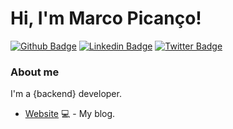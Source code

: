 # Hi, I'm Marco Picanço!

[![Github Badge](https://img.shields.io/badge/-Github-000?style=flat-square&logo=Github&logoColor=white&link=https://github.com/mrcpicanco)](https://github.com/mrcpicanco)
[![Linkedin Badge](https://img.shields.io/badge/-LinkedIn-blue?style=flat-square&logo=Linkedin&logoColor=white&link=https://www.linkedin.com/in/marcopicanco/)](https://www.linkedin.com/in/marcopicanco/)
[![Twitter Badge](https://img.shields.io/badge/-Twitter-1ca0f1?style=flat-square&labelColor=1ca0f1&logo=twitter&logoColor=white&link=https://twitter.com/marcopicanco)](https://twitter.com/marcopicanco)

### About me
I'm a {backend} developer.

- [Website](https://marcopicanco.dev/) 💻 - My blog.
